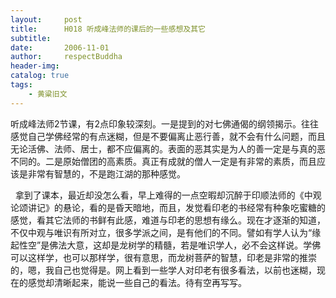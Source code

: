 ```yaml
---
layout:     post
title:      H018 听成峰法师的课后的一些感想及其它
subtitle:   
date:       2006-11-01
author:     respectBuddha
header-img: 
catalog: true
tags:
    - 黄粱旧文
---
```


听成峰法师2节课，有2点印象较深刻。一是提到的对七佛通偈的纲领揭示。往往感觉自己学佛经常的有点迷糊，但是不要偏离止恶行善，就不会有什么问题，而且无论活佛、法师、居士，都不应偏离的。表面的恶其实是为人的善一定是与真的恶不同的。二是原始僧团的高素质。真正有成就的僧人一定是有非常的素质，而且应该是非常有智慧的，不是跑江湖的那种感觉。

  拿到了课本，最近却没怎么看，早上难得的一点空暇却沉醉于印顺法师的《中观论颂讲记》的悬论，看的是昏天暗地，而且，发觉看印老的书经常有种象吃蜜糖的感觉，看其它法师的书鲜有此感，难道与印老的思想有缘么。现在才逐渐的知道，不仅中观与唯识有所对立，很多学派之间，是有他们的不同。譬如有学人认为“缘起性空”是佛法大意，这却是龙树学的精髓，若是唯识学人，必不会这样说。学佛可以这样学，也可以那样学，很有意思，而龙树菩萨的智慧，印老是非常的推崇的，嗯，我自己也觉得是。网上看到一些学人对印老有很多看法，以前也迷糊，现在的感觉却清晰起来，能说一些自己的看法。待有空再写写。
